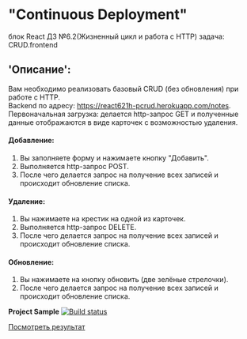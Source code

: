 # "Continuous Deployment"  
блок React ДЗ №6.2(Жизненный цикл и работа с HTTP) задача: CRUD.frontend 

## 'Описание':
Вам необходимо реализовать базовый CRUD (без обновления) при работе с HTTP.  
Backend по адресу: https://react621h-pcrud.herokuapp.com/notes.  
Первоначальная загрузка: делается http-запрос GET и полученные данные отображаются в виде карточек с возможностью удаления.  
#### Добавление:  
1. Вы заполняете форму и нажимаете кнопку "Добавить".  
2. Выполняется http-запрос POST.  
3. После чего делается запрос на получение всех записей и происходит обновление списка.    
#### Удаление:  
1. Вы нажимаете на крестик на одной из карточек.  
2. Выполняется http-запрос DELETE.  
3. После чего делается запрос на получение всех записей и происходит обновление списка.  
#### Обновление:  
1. Вы нажимаете на кнопку обновить (две зелёные стрелочки).  
2. После чего делается запрос на получение всех записей и происходит обновление списка.  

**Project Sample** [![Build status](https://ci.appveyor.com/api/projects/status/l6egj305cxcvtq5i?svg=true)](https://ci.appveyor.com/project/Gronik4/react6-2-2h-pcrud-front) 

[Посмотреть результат]( https://gronik4.github.io/react6.2.2h-pcrud-front/)
